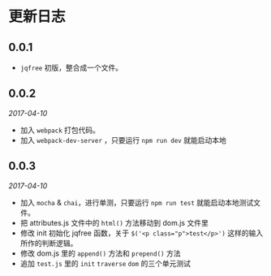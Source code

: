 # 更新日志

## 0.0.1

- `jqfree` 初版，整合成一个文件。

## 0.0.2

*2017-04-10*

- 加入 `webpack` 打包代码。
- 加入 `webpack-dev-server` ，只要运行 `npm run dev` 就能启动本地

## 0.0.3

*2017-04-10*

- 加入 `mocha` & `chai`，进行单测，只要运行 `npm run test` 就能启动本地测试文件。
- 把 attributes.js 文件中的 `html()` 方法移动到 dom.js 文件里
- 修改 init 初始化 jqfree 函数，关于 `$('<p class="p">test</p>')` 这样的输入所作的判断逻辑。
- 修改 dom.js 里的 `append()` 方法和 `prepend()` 方法
- 追加 `test.js` 里的 `init` `traverse` `dom` 的三个单元测试
